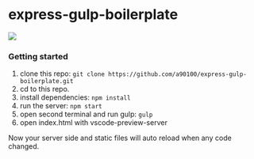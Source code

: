 # express-gulp-boilerplate
![](https://img.shields.io/github/license/a90100/gulp-example-project.svg)

### Getting started
1. clone this repo: `git clone https://github.com/a90100/express-gulp-boilerplate.git`
2. cd to this repo.
3. install dependencies: `npm install`
4. run the server: `npm start`
5. open second terminal and run gulp: `gulp`
6. open index.html with vscode-preview-server

Now your server side and static files will auto reload when any code changed.
